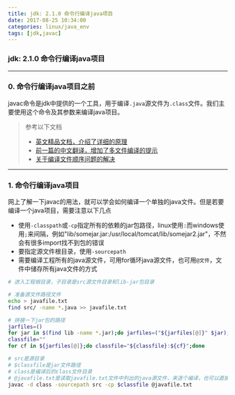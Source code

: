 ```yaml
---
title: jdk: 2.1.0 命令行编译java项目
date: 2017-08-25 10:34:00
categories: linux/java_env
tags: [jdk,javac]
---
```

### jdk: 2.1.0 命令行编译java项目

---

### 0. 命令行编译java项目之前
javac命令是jdk中提供的一个工具，用于编译`.java`源文件为`.class`文件。我们主要使用这个命令及其参数来编译java项目。
> 参考以下文档
> - [英文精品文档，介绍了详细的原理](http://www.sergiy.ca/how-to-compile-and-launch-java-code-from-command-line/)
> - [前一篇的中文翻译，增加了多文件编译的提示](http://www.wangmingkuo.com/java/linux%E4%B8%8B%E7%BC%96%E8%AF%91%E4%BD%BF%E7%94%A8%E5%91%BD%E4%BB%A4%E8%A1%8C%E7%BC%96%E8%AF%91%E8%BF%90%E8%A1%8Cjava%E7%A8%8B%E5%BA%8F%EF%BC%88%E5%A4%9A%E4%B8%AA%E6%96%87%E4%BB%B6%E6%88%96%E8%80%85/)
> - [关于编译文件顺序问题的解决](http://benweizhu.github.io/blog/2014/04/07/write-java-code-without-ide/)

---

### 1. 命令行编译java项目
网上了解一下javac的用法，就可以学会如何编译一个单独的java文件。但是若要编译一个java项目，需要注意以下几点
- 使用`-classpath`或`-cp`指定所有的依赖的jar包路径，linux使用`:`而windows使用`;`来间隔，例如"lib/somejar.jar:/usr/local/tomcat/lib/somejar2.jar"，不然会有很多import找不到包的错误
- 要指定源文件根目录，使用`-sourcepath`
- 需要编译工程所有的java源文件，可用for循环java源文件，也可用`@文件`，文件中储存所有java文件的方式

``` bash
# 进入工程根目录，子目录是src源文件目录和lib-jar包目录

# 准备源文件路径文件
echo > javafile.txt
find src/ -name *.java >> javafile.txt

# 拼接一下jar包的路径
jarfiles=()
for jar in $(find lib -name *.jar);do jarfiles=("${jarfiles[@]}" $jar);done
classfile=""
for cf in ${jarfiles[@]};do classfile="${classfile}:${cf}";done

# src是源目录
# $classfile是jar文件路径
# class是编译后的class文件目录
# @javafile.txt是读取javafile.txt文件中列出的java源文件，来逐个编译，也可以直接写单个文件路径
javac -d class -sourcepath src -cp $classfile @javafile.txt
```
